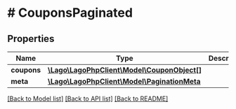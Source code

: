 # # CouponsPaginated

## Properties

Name | Type | Description | Notes
------------ | ------------- | ------------- | -------------
**coupons** | [**\Lago\LagoPhpClient\Model\CouponObject[]**](CouponObject.md) |  |
**meta** | [**\Lago\LagoPhpClient\Model\PaginationMeta**](PaginationMeta.md) |  |

[[Back to Model list]](../../README.md#models) [[Back to API list]](../../README.md#endpoints) [[Back to README]](../../README.md)

